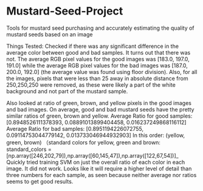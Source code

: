 # Mustard-Seed-Project
Tools for mustard seed purchasing and accurately estimating the quality of mustard seeds based on an image

Things Tested:
Checked if there was any significant difference in the average color between good and bad samples. It turns out that there was not.
The average RGB pixel values for the good images was [183.0, 197.0, 191.0] while the 
average RGB pixel values for the bad images was [187.0, 200.0, 192.0] (the average value was found using floor division).
Also, for all the images, pixels that were less than 25 away in absolute distance from 
250,250,250 were removed, as these were likely a part of the white background and not part of the mustard sample.

Also looked at ratio of green, brown, and yellow pixels in the good images and bad images.
On average, good and bad mustard seeds have the pretty similar ratios of green, brown and yellow.
Average Ratio for good samples: [0.8948526111378393, 0.08891013899404458, 0.016237249868116112]
Average Ratio for bad samples: [0.8951194226072755, 0.09114753044779142, 0.013733046944932903]
In this order: (yellow, green, brown)
（standard colors for yellow, green and brown: standard_colors = [np.array([246,202,79]),np.array([60,145,47]),np.array([122,67,54])]_
Quickly tried training SVM on just the overall ratio of each color in each image. It did not work.
Looks like it will require a higher level of detail than three numbers for each sample, as seen because neither average
nor ratios seems to get good results. 

